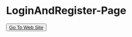 # LoginAndRegister-Page
<button><a href="https://yusufstar.github.io/LoginAndRegister-Page/">Go To Web Site</a></button>

